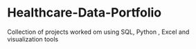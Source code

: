 # Healthcare-Data-Portfolio
Collection of projects worked om using SQL, Python , Excel and visualization tools 
